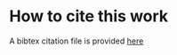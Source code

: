 How to cite this work
===

A bibtex citation file is provided [here](https://github.com/drcjar/learning-from-patient-safety-incidents/blob/master/citation.bib)


